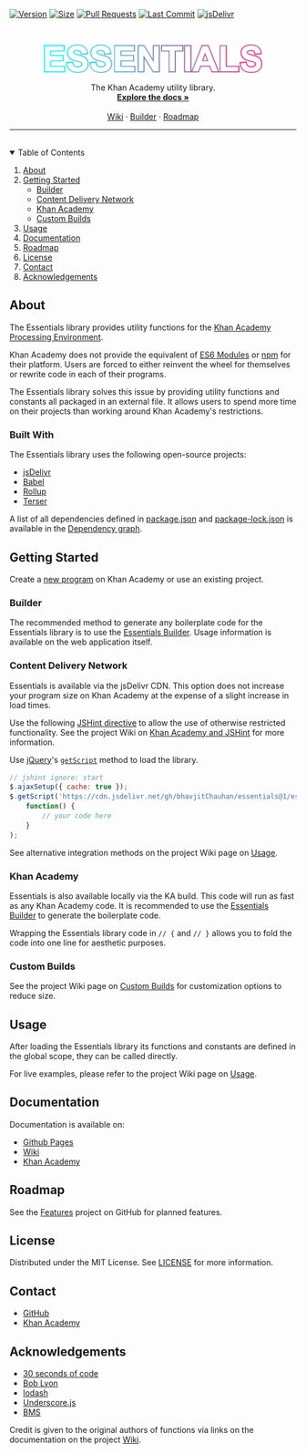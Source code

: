 [![Version][version-shield]][version-url]
[![Size][size-shield]][size-url]
[![Pull Requests][pr-shield]][pr-url]
[![Last Commit][commit-shield]][commit-url]
[![jsDelivr][jsdelivr-shield]][jsdelivr-url]

<br>
<p align="center">
    <a href="https://github.com/bhavjitChauhan/Essentials">
        <img src="https://github.com/bhavjitChauhan/Essentials/blob/master/logo.png?raw=true"
          alt="Logo"
          height="50">
    </a>
</p>
<p align="center">
    The Khan Academy utility library.
    <br>
    <a href="https://bhavjitchauhan.github.io/Essentials/"><strong>Explore the docs »</strong></a>
    <br>
    <br>
    <a href="https://github.com/bhavjitChauhan/Essentials/wiki/">Wiki</a>
    &#183;
    <a href="https://bhavjitchauhan.github.io/Essentials/builder">Builder</a>
    &#183;
    <a href="https://github.com/bhavjitChauhan/Essentials/projects/1">Roadmap</a>
</p>
<hr>
<br>
<details open="open">
    <summary>Table of Contents</summary>
    <ol>
        <li>
            <a href="#about">About</a>
        </li>
        <li>
            <a href="#getting-started">Getting Started</a>
            <ul>
                <li><a href="#builder">Builder</a></li>
                <li><a href="#content-delivery-network">Content Delivery Network</a></li>
                <li><a href="#khan-academy">Khan Academy</a></li>
                <li><a href="#custom-builds">Custom Builds</a></li>
            </ul>
        </li>
        <li><a href="#usage">Usage</a></li>
        <li><a href="#documentation">Documentation</a></li>
        <li><a href="#roadmap">Roadmap</a></li>
        <li><a href="#license">License</a></li>
        <li><a href="#contact">Contact</a></li>
        <li><a href="#acknowledgements">Acknowledgements</a></li>
    </ol>
</details>

## About
The Essentials library provides utility functions for the [Khan Academy
Processing Environment](https://www.khanacademy.org/cs/new).

Khan Academy does not provide the equivalent of
[ES6 Modules](https://developer.mozilla.org/en-US/docs/Web/JavaScript/Guide/Modules)
or [npm](https://www.npmjs.com/)
for their platform. Users are forced to either reinvent the wheel for themselves
or rewrite code in each of their programs.

The Essentials library solves this issue by providing utility functions and
constants all packaged in an external file. It allows users to spend more time on their projects than working around Khan Academy's restrictions.

### Built With
The Essentials library uses the following open-source projects:
 - [jsDelivr](https://www.jsdelivr.com/)
 - [Babel](https://babeljs.io/)
 - [Rollup](https://rollupjs.org/)
 - [Terser](https://terser.org/)

A list of all dependencies defined in [package.json](https://github.com/bhavjitChauhan/Essentials/blob/master/package.json) and [package-lock.json](https://github.com/bhavjitChauhan/Essentials/blob/master/package-lock.json) is available in the [Dependency graph](https://github.com/bhavjitChauhan/Essentials/network/dependencies).

## Getting Started
Create a [new program](https://www.khanacademy.org/cs/new/) on Khan Academy or use an existing project.

### Builder
The recommended method to generate any boilerplate code for the Essentials library is to use the [Essentials Builder](https://bhavjitchauhan.github.io/Essentials/builder). Usage information is available on the web application itself.

### Content Delivery Network
Essentials is available via the jsDelivr CDN. This option does not increase your program size on Khan Academy at the expense of a slight increase in load times.

Use the following [JSHint directive](https://jshint.com/docs/) to allow the use
of otherwise restricted functionality. See the project Wiki on [Khan Academy and JSHint](https://github.com/bhavjitChauhan/Essentials/wiki/Khan-Academy-and-JSHint) for more information.

Use [jQuery](https://jquery.com/)'s
[`getScript`](https://api.jquery.com/jQuery.getScript/) method to load the
library.
```js
// jshint ignore: start
$.ajaxSetup({ cache: true });
$.getScript('https://cdn.jsdelivr.net/gh/bhavjitChauhan/essentials@1/essentials.min.js',
    function() {
        // your code here
    }
);
```

See alternative integration methods on the project Wiki page on [Usage](https://github.com/bhavjitChauhan/Essentials/wiki/Usage).

### Khan Academy
Essentials is also available locally via the KA build. This code will run as fast as any Khan Academy code. It is recommended to use the [Essentials Builder](#builder) to generate the boilerplate code.

Wrapping the Essentials library code in `// {` and `// }` allows you to fold the code into one line for aesthetic purposes.

### Custom Builds
See the project Wiki page on [Custom
Builds](https://github.com/bhavjitChauhan/Essentials/wiki/Custom-Builds) for customization options to reduce size.

## Usage
After loading the Essentials library its functions and constants are defined in the global scope, they can be called directly.

For live examples, please refer to the project Wiki page on [Usage](https://github.com/bhavjitChauhan/Essentials/wiki/Usage).

## Documentation
Documentation is available on:
 - [Github Pages](https://bhavjitchauhan.github.io/Essentials)
 - [Wiki](https://github.com/bhavjitChauhan/Essentials/wiki/Documentation)
 - [Khan Academy](https://www.khanacademy.org/cs/-/6460530077679616)

## Roadmap
See the [Features](https://github.com/bhavjitChauhan/Essentials/projects/1) project on GitHub for planned features.

## License
Distributed under the MIT License. See [LICENSE](https://github.com/bhavjitChauhan/Essentials/blob/master/LICENSE) for more information.

## Contact
 - [GitHub](https://github.com/bhavjitChauhan)
 - [Khan Academy](https://www.khanacademy.org/profile/bhavjitChauhan/projects)

## Acknowledgements
 - [30 seconds of code](https://www.30secondsofcode.org/js)
 - [Bob Lyon](https://www.khanacademy.org/profile/BobLyon/)
 - [lodash](https://github.com/lodash/lodash)
 - [Underscore.js](https://underscorejs.org/)
 - [BMS](https://www.khanacademy.org/cs/-/6070976254115840)

Credit is given to the original authors of functions via links on the documentation on the project [Wiki](https://github.com/bhavjitChauhan/Essentials/wiki/Documentation).

[version-shield]: https://img.shields.io/github/package-json/v/bhavjitChauhan/Essentials?style=flat-square
[version-url]: https://github.com/bhavjitChauhan/Essentials/releases
[size-shield]: https://img.shields.io/badge/minified%20size-23.07%20kB-blue?style=flat-square
[size-url]: https://cdn.jsdelivr.net/gh/bhavjitChauhan/Essentials@1/essentials.min.js
[pr-shield]: https://img.shields.io/github/issues-pr/bhavjitChauhan/Essentials?style=flat-square
[pr-url]: https://github.com/bhavjitChauhan/Essentials/pulls
[commit-shield]: https://img.shields.io/github/last-commit/bhavjitChauhan/Essentials?style=flat-square
[commit-url]: https://github.com/bhavjitChauhan/Essentials/commits
[jsdelivr-shield]: https://data.jsdelivr.com/v1/package/gh/bhavjitChauhan/Essentials/badge
[jsdelivr-url]: https://www.jsdelivr.com/package/gh/bhavjitChauhan/Essentials?path=build

